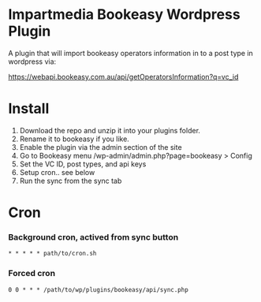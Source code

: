 # Impartmedia Bookeasy Wordpress Plugin
A plugin that will import bookeasy operators information in to a post type in wordpress via: 

https://webapi.bookeasy.com.au/api/getOperatorsInformation?q=vc_id


# Install

1. Download the repo and unzip it into your plugins folder.
2. Rename it to bookeasy if you like.
3. Enable the plugin via the admin section of the site
4. Go to Bookeasy menu /wp-admin/admin.php?page=bookeasy > Config 
5. Set the VC ID, post types, and api keys 
6. Setup cron.. see below
6. Run the sync from the sync tab

# Cron

### Background cron, actived from sync button

```* * * * * path/to/cron.sh ```

### Forced cron

``` 0 0 * * * /path/to/wp/plugins/bookeasy/api/sync.php ``` 